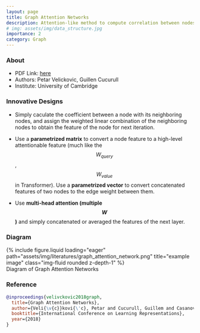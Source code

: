 ```yaml
---
layout: page
title: Graph Attention Networks
description: Attention-like method to compute correlation between nodes.
# img: assets/img/data_structure.jpg
importance: 2
category: Graph
---
```


### About
- PDF Link:  <a href="https://arxiv.org/pdf/1710.10903.pdf">here</a>
- Authors: Petar Velickovic, Guillen Cucurull
- Institute: University of Cambridge

### Innovative Designs
- Simply caculate the coefficient between a node with its neighboring nodes, and assign the weighted linear combination of the neighboring nodes to obtain the feature of the node for next iteration.

- Use a **parametrized matrix** to convert a node feature to a high-level attentionable feature (much like the $$W_{query}$$, $$W_{value}$$ in Transformer). Use a **parametrized vector** to convert concatenated features of two nodes to the edge weight between them.

- Use **multi-head attention (multiple $$W$$)** and simply concatenated or averaged the features of the next layer.

### Diagram
<div class="row">
    <div class="col-sm mt-3 mt-md-0">
        {% include figure.liquid loading="eager" path="assets/img/literatures/graph_attention_network.png" title="example image" class="img-fluid rounded z-depth-1" %}
    </div>
</div>
<div class="caption">
    Diagram of Graph Attention Networks
</div>

### Reference
```bib
@inproceedings{velivckovic2018graph,
  title={Graph Attention Networks},
  author={Veli{\v{c}}kovi{\'c}, Petar and Cucurull, Guillem and Casanova, Arantxa and Romero, Adriana and Li{\`o}, Pietro and Bengio, Yoshua},
  booktitle={International Conference on Learning Representations},
  year={2018}
}
```